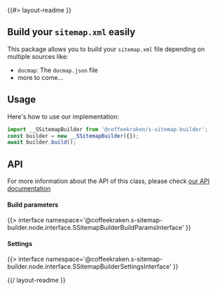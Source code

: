 <!-- 
/**
 * @name            README
 * @namespace       doc
 * @type            Markdown
 * @platform        md
 * @status          stable
 * @menu            Documentation           /doc/readme
 *
 * @since           2.0.0
 * @author    Olivier Bossel <olivier.bossel@gmail.com> (https://olivierbossel.com)
 */
-->

{{#> layout-readme }}

## Build your `sitemap.xml` easily

This package allows you to build your `sitemap.xml` file depending on multiple sources like:

- `docmap`: The `docmap.json` file
- more to come...

## Usage

Here's how to use our implementation:

```js
import __SSitemapBuilder from '@coffeekraken/s-sitemap-builder';
const builder = new __SSitemapBuilder({});
await builder.build();
```

## API

For more information about the API of this class, please check [our API documentation](/api/@coffeekraken.s-sitemap-builder.node.SSitemapBuilder)

#### Build parameters

{{> interface namespace='@coffeekraken.s-sitemap-builder.node.interface.SSitemapBuilderBuildParamsInterface' }}

#### Settings

{{> interface namespace='@coffeekraken.s-sitemap-builder.node.interface.SSitemapBuilderSettingsInterface' }}

{{/ layout-readme }}